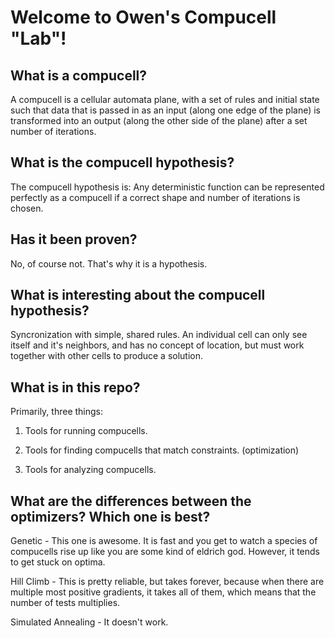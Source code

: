 # Welcome to Owen's Compucell "Lab"!

## What is a compucell?

A compucell is a cellular automata plane, with a set of rules and initial state such that data that is passed in as an input (along one edge of the plane) is transformed into an output (along the other side of the plane) after a set number of iterations.

## What is the compucell hypothesis?

The compucell hypothesis is: Any deterministic function can be represented perfectly as a compucell if a correct shape and number of iterations is chosen.

## Has it been proven?

No, of course not. That's why it is a hypothesis.

## What is interesting about the compucell hypothesis?

Syncronization with simple, shared rules. An individual cell can only see itself and it's neighbors, and has no concept of location, but must work together with other cells to produce a solution.

## What is in this repo?

Primarily, three things:

1. Tools for running compucells.

2. Tools for finding compucells that match constraints. (optimization)

3. Tools for analyzing compucells.

## What are the differences between the optimizers? Which one is best?

Genetic - This one is awesome. It is fast and you get to watch a species of compucells rise up like you are some kind of eldrich god. However, it tends to get stuck on optima.

Hill Climb - This is pretty reliable, but takes forever, because when there are multiple most positive gradients, it takes all of them, which means that the number of tests multiplies.

Simulated Annealing - It doesn't work.

